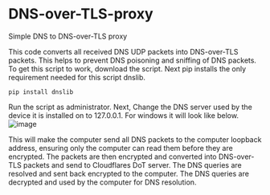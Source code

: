# DNS-over-TLS-proxy
Simple DNS to DNS-over-TLS proxy

This code converts all received DNS UDP packets into DNS-over-TLS packets. This helps to prevent DNS poisoning and sniffing of DNS packets.
To get this script to work, download the script. Next pip installs the only requirement needed for this script dnslib.

```pip install dnslib```

Run the script as administrator. Next, Change the DNS server used by the device it is installed on to 127.0.0.1. For windows it will look like below.
![image](https://github.com/Cadenazar/DNS-over-TLS-proxy/assets/88576308/9972e81b-e120-45e0-8d27-df3b3f4884e8)

This will make the computer send all DNS packets to the computer loopback address, ensuring only the computer can read them before they are encrypted. The packets are then encrypted and converted into DNS-over-TLS packets and send to Cloudflares DoT server. The DNS queries are resolved and sent back encrypted to the computer. The DNS queries are decrypted and used by the computer for DNS resolution.

